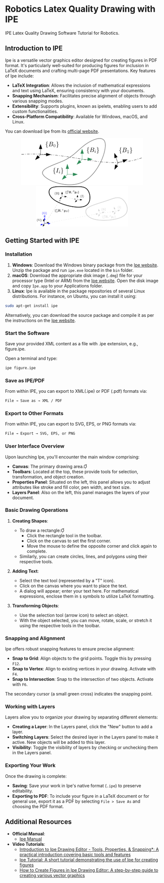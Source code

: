 # Robotics Latex Quality Drawing with IPE
IPE Latex Quality Drawing Software Tutorial for Robotics.

## Introduction to IPE

Ipe is a versatile vector graphics editor designed for creating figures in PDF format. It's particularly well-suited for producing figures for inclusion in LaTeX documents and crafting multi-page PDF presentations. Key features of Ipe include:

- **LaTeX Integration**: Allows the inclusion of mathematical expressions and text using LaTeX, ensuring consistency with your documents.
- **Snapping Mechanism**: Facilitates precise alignment of objects through various snapping modes.
- **Extensibility**: Supports plugins, known as ipelets, enabling users to add custom functionalities.
- **Cross-Platform Compatibility**: Available for Windows, macOS, and Linux.

You can download Ipe from its [official website](https://ipe.otfried.org/).

<div align="center">
  <img src="media/interp.png" width="400">
  <img src="media/frames.png" width="300">
</div>

## Getting Started with IPE

### Installation

1. **Windows**: Download the Windows binary package from the [Ipe website](https://ipe.otfried.org/). Unzip the package and run `ipe.exe` located in the `bin` folder.
2. **macOS**: Download the appropriate disk image (`.dmg`) file for your processor type (Intel or ARM) from the [Ipe website](https://ipe.otfried.org/). Open the disk image and copy `Ipe.app` to your Applications folder.
3. **Linux**: Ipe is available in the package repositories of several Linux distributions. For instance, on Ubuntu, you can install it using:

```bash
sudo apt-get install ipe
```
Alternatively, you can download the source package and compile it as per the instructions on the [Ipe website](https://ipe.otfried.org/).

### Start the Software

Save your provided XML content as a file with .ipe extension, e.g., figure.ipe.

Open a terminal and type:
```bash
ipe figure.ipe
```

### Save as IPE/PDF
From within IPE, you can export to XML(.ipe) or PDF (.pdf) formats via:
```bash
File → Save as → XML / PDF
```

### Export to Other Formats
From within IPE, you can export to SVG, EPS, or PNG formats via:
```bash
File → Export → SVG, EPS, or PNG
```

### User Interface Overview

Upon launching Ipe, you'll encounter the main window comprising:

- **Canvas**: The primary drawing area.
- **Toolbars**: Located at the top, these provide tools for selection, transformation, and object creation.
- **Properties Panel**: Situated on the left, this panel allows you to adjust attributes like stroke and fill color, pen width, and text size.
- **Layers Panel**: Also on the left, this panel manages the layers of your document.

### Basic Drawing Operations

1. **Creating Shapes**:
   - To draw a rectangle:
     - Click the rectangle tool in the toolbar.
     - Click on the canvas to set the first corner.
     - Move the mouse to define the opposite corner and click again to complete.
   - Similarly, you can create circles, lines, and polygons using their respective tools.

2. **Adding Text**:
   - Select the text tool (represented by a "T" icon).
   - Click on the canvas where you want to place the text.
   - A dialog will appear; enter your text here. For mathematical expressions, enclose them in `$` symbols to utilize LaTeX formatting.

3. **Transforming Objects**:
   - Use the selection tool (arrow icon) to select an object.
   - With the object selected, you can move, rotate, scale, or stretch it using the respective tools in the toolbar.

### Snapping and Alignment

Ipe offers robust snapping features to ensure precise alignment:

- **Snap to Grid**: Align objects to the grid points. Toggle this by pressing `F12`.
- **Snap to Vertex**: Align to existing vertices in your drawing. Activate with `F4`.
- **Snap to Intersection**: Snap to the intersection of two objects. Activate with `F6`.

The secondary cursor (a small green cross) indicates the snapping point.

### Working with Layers

Layers allow you to organize your drawing by separating different elements:

- **Creating a Layer**: In the Layers panel, click the "New" button to add a layer.
- **Switching Layers**: Select the desired layer in the Layers panel to make it active. New objects will be added to this layer.
- **Visibility**: Toggle the visibility of layers by checking or unchecking them in the Layers panel.

### Exporting Your Work

Once the drawing is complete:

- **Saving**: Save your work in Ipe's native format (`.ipe`) to preserve editability.
- **Exporting to PDF**: To include your figure in a LaTeX document or for general use, export it as a PDF by selecting `File > Save As` and choosing the PDF format.

## Additional Resources

- **Official Manual**:
  - [Ipe Manual](https://ipe.otfried.org/ipe-manual.pdf)
- **Video Tutorials**:
   - [Introduction to Ipe Drawing Editor - Tools, Properties, & Snapping*: A practical introduction covering basic tools and features]()
   - [Ipe Tutorial: A short tutorial demonstrating the use of Ipe for creating figures]()
   - [How to Create Figures in Ipe Drawing Editor: A step-by-step guide to creating various vector graphics]()




